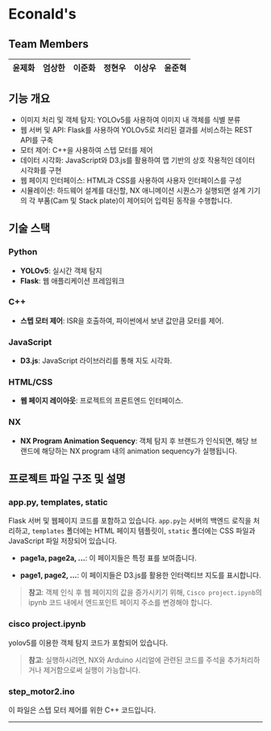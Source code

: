 
# Econald's

## Team Members

| 윤제화 | 엄상한 | 이준화 | 정현우 | 이상우 | 윤준혁 |
|:--------|:--------|:--------|:--------|:--------|:--------|


## 기능 개요

- 이미지 처리 및 객체 탐지: YOLOv5를 사용하여 이미지 내 객체를 식별 분류
- 웹 서버 및 API: Flask를 사용하여 YOLOv5로 처리된 결과를 서비스하는 REST API를 구축
- 모터 제어: C++을 사용하여 스텝 모터를 제어
- 데이터 시각화: JavaScript와 D3.js를 활용하여 맵 기반의 상호 작용적인 데이터 시각화를 구현
- 웹 페이지 인터페이스: HTML과 CSS를 사용하여 사용자 인터페이스를 구성
- 시뮬레이션: 하드웨어 설계를 대신할, NX 애니메이션 시퀀스가 실행되면 설계 기기의 각 부품(Cam 및 Stack plate)이 제어되어 입력된 동작을 수행합니다.

## 기술 스택

### Python
- **YOLOv5**: 실시간 객체 탐지
- **Flask**: 웹 애플리케이션 프레임워크

### C++
- **스텝 모터 제어**: ISR을 호출하여, 파이썬에서 보낸 값만큼 모터를 제어.

### JavaScript
- **D3.js**: JavaScript 라이브러리를 통해 지도 시각화.

### HTML/CSS
- **웹 페이지 레이아웃**: 프로젝트의 프론트엔드 인터페이스.

### NX
- **NX Program Animation Sequency**: 객체 탐지 후 브랜드가 인식되면, 해당 브랜드에 해당하는 NX program 내의 animation sequency가 실행됩니다.




## 프로젝트 파일 구조 및 설명

### **app.py, templates, static**
Flask 서버 및 웹페이지 코드를 포함하고 있습니다. `app.py`는 서버의 백엔드 로직을 처리하고, `templates` 폴더에는 HTML 페이지 템플릿이, `static` 폴더에는 CSS 파일과 JavaScript 파일 저장되어 있습니다.<br>
- **page1a, page2a, ...**: 이 페이지들은 특정 표를 보여줍니다.

- **page1, page2, ...**: 이 페이지들은 D3.js를 활용한 인터랙티브 지도를 표시합니다.


> **참고**: 객체 인식 후 웹 페이지의 값을 증가시키기 위해, `Cisco project.ipynb`의 ipynb 코드 내에서 엔드포인트 페이지 주소를 변경해야 합니다.

### **cisco project.ipynb**
yolov5를 이용한 객체 탐지 코드가 포함되어 있습니다. <br>

> **참고**: 실행하시려면, NX와 Arduino 시리얼에 관련된 코드를 주석을 추가처리하거나 제거함으로써 실행이 가능합니다.

### **step_motor2.ino**
이 파일은 스텝 모터 제어를 위한 C++ 코드입니다. 

---

